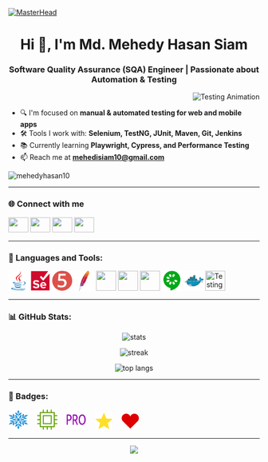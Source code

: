 
[![MasterHead](https://miro.medium.com/max/1904/1*_-zOFj444wI5ENPZW2iP2g.gif)](https://rishavchanda.io)

<h1 align="center">Hi 👋, I'm Md. Mehedy Hasan Siam</h1>
<h3 align="center">Software Quality Assurance (SQA) Engineer | Passionate about Automation & Testing</h3>

<p align="right">
  <img alt="Testing Animation" width="400" src="https://cdn.dribbble.com/users/1162077/screenshots/3848914/media/7ed7d5ca474c2c7722840ebf320b51e5.gif" />
</p>

- 🔍 I'm focused on **manual & automated testing for web and mobile apps**
- 🛠️ Tools I work with: **Selenium, TestNG, JUnit, Maven, Git, Jenkins**
- 📚 Currently learning **Playwright, Cypress, and Performance Testing**
- 📫 Reach me at **mehedisiam10@gmail.com**

<p align="left">
  <img src="https://komarev.com/ghpvc/?username=mehedyhasan10&label=Profile%20views&color=0e75b6&style=flat" alt="mehedyhasan10" />
</p>

---

### 🌐 Connect with me

<p align="left">
<a href="https://twitter.com/meheds4" target="blank"><img src="https://raw.githubusercontent.com/rahuldkjain/github-profile-readme-generator/master/src/images/icons/Social/twitter.svg" height="30" width="40" /></a>
<a href="https://linkedin.com/in/md-mehedy-hasan-siam-5a64b4206" target="blank"><img src="https://raw.githubusercontent.com/rahuldkjain/github-profile-readme-generator/master/src/images/icons/Social/linked-in-alt.svg" height="30" width="40" /></a>
<a href="https://fb.com/hasanmehedy209902" target="blank"><img src="https://raw.githubusercontent.com/rahuldkjain/github-profile-readme-generator/master/src/images/icons/Social/facebook.svg" height="30" width="40" /></a>
<a href="https://instagram.com/mehedy_hasan_siam" target="blank"><img src="https://raw.githubusercontent.com/rahuldkjain/github-profile-readme-generator/master/src/images/icons/Social/instagram.svg" height="30" width="40" /></a>
</p>

---

### 🧰 Languages and Tools:

<p align="left">
   <a href="https://www.java.com"><img src="https://raw.githubusercontent.com/devicons/devicon/master/icons/java/java-original.svg" width="40" height="40" /></a>
  <a href="https://www.selenium.dev/"><img src="https://raw.githubusercontent.com/devicons/devicon/master/icons/selenium/selenium-original.svg" width="40" height="40" /></a>
  <a href="https://junit.org/junit5/"><img src="https://raw.githubusercontent.com/devicons/devicon/master/icons/junit/junit-plain.svg" width="40" height="40" /></a>
  <a href="https://maven.apache.org/"><img src="https://raw.githubusercontent.com/devicons/devicon/master/icons/apache/apache-original.svg" width="40" height="40" /></a>
  <a href="https://git-scm.com/"><img src="https://www.vectorlogo.zone/logos/git-scm/git-scm-icon.svg" width="40" height="40" /></a>
  <a href="https://www.jenkins.io/"><img src="https://www.vectorlogo.zone/logos/jenkins/jenkins-icon.svg" width="40" height="40" /></a>
  <a href="https://www.postman.com/"><img src="https://www.vectorlogo.zone/logos/getpostman/getpostman-icon.svg" width="40" height="40" /></a>
  <a href="https://www.google.com/url?sa=i&url=https%3A%2F%2Fwww.pngegg.com%2Fen%2Fpng-nzmya&psig=AOvVaw1tjTGpa5xKj0ziO1NVvl0b&ust=1746036701247000&source=images&cd=vfe&opi=89978449&ved=0CBQQjRxqFwoTCPjPu93r_YwDFQAAAAAdAAAAABAE"><img src="https://raw.githubusercontent.com/devicons/devicon/master/icons/cucumber/cucumber-plain.svg" width="40" height="40" /></a>
  <a href="https://www.docker.com/"><img src="https://raw.githubusercontent.com/devicons/devicon/master/icons/docker/docker-original.svg" width="40" height="40" /></a>
  <a href="#"><img src="https://raw.githubusercontent.com/rahulbanerjee26/githubProfileReadmeGenerator/main/src/images/testing.png" width="40" height="40" title="Testing" /></a>
</p>

---

### 📊 GitHub Stats:

<p align="center">
  <img src="https://github-readme-stats.vercel.app/api?username=mehedyhasan10&show_icons=true&theme=tokyonight" alt="stats" />
</p>

<p align="center">
  <img src="https://github-readme-streak-stats.herokuapp.com/?user=mehedyhasan10&theme=tokyonight" alt="streak" />
</p>

<p align="center">
  <img src="https://github-readme-stats.vercel.app/api/top-langs/?username=mehedyhasan10&layout=compact&theme=tokyonight" alt="top langs" />
</p>

---

### 🏅 Badges:

<a href='https://archiveprogram.github.com/'><img src='https://raw.githubusercontent.com/acervenky/animated-github-badges/master/assets/acbadge.gif' width='40' height='40'></a> 
<a href='https://docs.github.com/en/developers'><img src='https://raw.githubusercontent.com/acervenky/animated-github-badges/master/assets/devbadge.gif' width='40' height='40'></a> 
<a href='https://github.com/pricing'><img src='https://raw.githubusercontent.com/acervenky/animated-github-badges/master/assets/pro.gif' width='40' height='40'></a> 
<a href='https://stars.github.com/'><img src='https://raw.githubusercontent.com/acervenky/animated-github-badges/master/assets/starbadge.gif' width='35' height='35'></a> 
<a href='https://docs.github.com/en/github/supporting-the-open-source-community-with-github-sponsors'><img src='https://raw.githubusercontent.com/acervenky/animated-github-badges/master/assets/sponsorbadge.gif' width='35' height='35'></a>

---

<p align="center">
  <img src="https://img.shields.io/twitter/follow/meheds4?logo=twitter&style=for-the-badge" />
</p>






 





